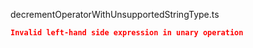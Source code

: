 decrementOperatorWithUnsupportedStringType.ts
```json
Invalid left-hand side expression in unary operation
```
